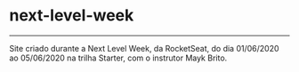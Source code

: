 # next-level-week


--------------------------------
Site criado durante a Next Level Week, da RocketSeat, do dia 01/06/2020 ao 05/06/2020 na trilha Starter, com o instrutor Mayk Brito.   

